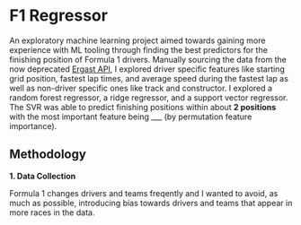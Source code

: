 # F1 Regressor

An exploratory machine learning project aimed towards gaining more experience with ML tooling through finding the best predictors for the finishing position of Formula 1 drivers. Manually sourcing the data from the now deprecated [Ergast API](https://ergast.com/mrd/), I explored driver specific features like starting grid position, fastest lap times, and average speed during the fastest lap as well as non-driver specific ones like track and constructor. I explored a random forest regressor, a ridge regressor, and a support vector regressor. The SVR was able to predict finishing positions within about **2 positions** with the most important feature being ___ (by permutation feature importance).

## Methodology

**1. Data Collection**

Formula 1 changes drivers and teams freqently and I wanted to avoid, as much as possible, introducing bias towards drivers and teams that appear in more races in the data.
